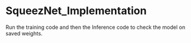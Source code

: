 # SqueezNet_Implementation
Run the training code and then the Inference code to check the model on saved weights.

